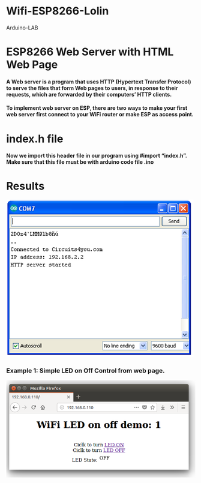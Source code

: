 # Wifi-ESP8266-Lolin
Arduino-LAB
# ESP8266 Web Server with HTML Web Page

#### A Web server is a program that uses HTTP (Hypertext Transfer Protocol) to serve the files that form Web pages to users, in response to their requests, which are forwarded by their computers’ HTTP clients.
#### To implement web server on ESP, there are two ways to make your first web server first connect to your WiFi router or make ESP as access point.
# index.h file
#### Now we import this header file in our program using #import “index.h”. Make sure that this file must be with arduino code file .ino

# Results
![](image/Connection.png)

### Example 1: Simple LED on Off Control from web page.
![](image/led.png)
